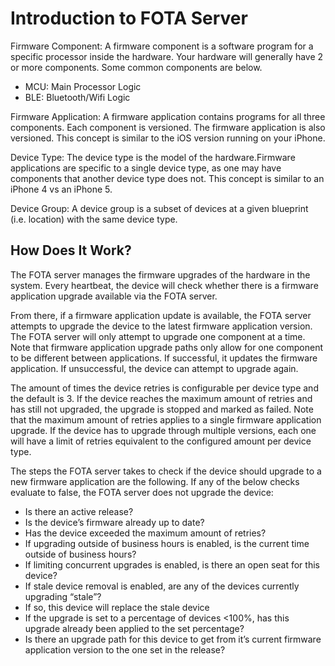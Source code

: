 # Introduction to FOTA Server

Firmware Component: A firmware component is a software program for a specific processor inside the hardware. Your hardware will generally have 2 or more components. Some common components are below.

- MCU: Main Processor Logic
- BLE: Bluetooth/Wifi Logic
 
Firmware Application: A firmware application contains programs for all three components. Each component is versioned. The firmware application is also versioned. This concept is similar to the iOS version running on your iPhone. 

Device  Type: The device type is the model of the hardware.Firmware applications are specific to a single device type, as one may have components that another device type does not. This concept is similar to an iPhone 4 vs an iPhone 5. 

Device Group: A device group is a subset of devices at a given blueprint (i.e. location) with the same device type. 


## How Does It Work?

The FOTA server manages the firmware upgrades of the hardware in the system. Every heartbeat, the device will check whether there is a firmware application upgrade available via the FOTA server. 

From there, if a firmware application update is available, the FOTA server attempts to upgrade the device to the latest firmware application version. The FOTA server will only attempt to upgrade one component at a time. Note that firmware application upgrade paths only allow for one component to be different between applications.  If successful, it updates the firmware application. If unsuccessful, the device can attempt to upgrade again. 

The amount of times the device retries is configurable per device type and the default is 3. If the device reaches the maximum amount of retries and has still not upgraded, the upgrade is stopped and marked as failed. Note that the maximum amount of retries applies to a single firmware application upgrade. If the device has to upgrade through multiple versions, each one will have a limit of retries equivalent to the configured amount per device type. 

The steps the FOTA server takes to check if the device should upgrade to a new firmware application are the following. If any of the below checks evaluate to false, the FOTA server does not upgrade the device: 

- Is there an active release?
- Is the device’s firmware already up to date?
- Has the device exceeded the maximum amount of retries?
- If upgrading outside of business hours is enabled, is the current time outside of business hours?
- If limiting concurrent upgrades is enabled, is there an open seat for this device?
- If stale device removal is enabled, are any of the devices currently upgrading “stale”? 
- If so, this device will replace the stale device
- If the upgrade is set to a percentage of devices <100%, has this upgrade already been applied to the set percentage?
- Is there an upgrade path for this device to get from it’s current firmware application version to the one set in the release?

